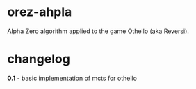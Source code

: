 # orez-ahpla
Alpha Zero algorithm applied to the game Othello (aka Reversi).

# changelog
**0.1** - basic implementation of mcts for othello
